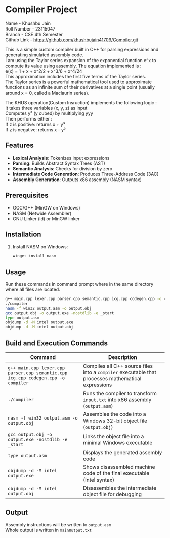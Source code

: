 # Compiler Project

Name - Khushbu Jain<br>
Roll Number - 23115047<br>
Branch - CSE 4th Semester<br>
Github Link - https://github.com/khushbujain41709/Compiler.git

This is a simple custom compiler built in C++ for parsing expressions and generating simulated assembly code.<br>
I am using the Taylor series expansion of the exponential function e^x to compute its value using assembly. The equation implemented is : <br>
e(x) = 1 + x + x^2/2 + x^3/6 + x^4/24<br>
This approximation includes the first five terms of the Taylor series.<br>
The Taylor series is a powerful mathematical tool used to approximate functions as an infinite sum of their derivatives at a single point (usually around x = 0, called a Maclaurin series).

The KHUS operation(Custom Insruction) implements the following logic :<br>
It takes three variables (x, y, z) as input<br>
Computes y³ (y cubed) by multiplying yyy<br>
Then performs either :<br>
If z is positive: returns x + y³<br>
If z is negative: returns x - y³

## Features

- **Lexical Analysis**: Tokenizes input expressions
- **Parsing**: Builds Abstract Syntax Trees (AST)
- **Semantic Analysis**: Checks for division by zero
- **Intermediate Code Generation**: Produces Three-Address Code (3AC)
- **Assembly Generation**: Outputs x86 assembly (NASM syntax)

## Prerequisites

- GCC/G++ (MinGW on Windows)
- NASM (Netwide Assembler)
- GNU Linker (ld) or MinGW linker

## Installation

1. Install NASM on Windows:
   ```bash
   winget install nasm

## Usage
Run these commands in command prompt where in the same directory where all files are located.
```bash
g++ main.cpp lexer.cpp parser.cpp semantic.cpp icg.cpp codegen.cpp -o compiler
./compiler
nasm -f win32 output.asm -o output.obj 
gcc output.obj -o output.exe -nostdlib -e _start
type output.asm
objdump -d -M intel output.exe
objdump -d -M intel output.obj
```
## Build and Execution Commands

| Command | Description |
|---------|-------------|
| `g++ main.cpp lexer.cpp parser.cpp semantic.cpp icg.cpp codegen.cpp -o compiler` | Compiles all C++ source files into a `compiler` executable that processes mathematical expressions |
| `./compiler` | Runs the compiler to transform `input.txt` into x86 assembly (`output.asm`) |
| `nasm -f win32 output.asm -o output.obj` | Assembles the code into a Windows 32-bit object file (`output.obj`) |
| `gcc output.obj -o output.exe -nostdlib -e _start` | Links the object file into a minimal Windows executable |
| `type output.asm` | Displays the generated assembly code |
| `objdump -d -M intel output.exe` | Shows disassembled machine code of the final executable (Intel syntax) |
| `objdump -d -M intel output.obj` | Disassembles the intermediate object file for debugging |

## Output
Assembly instructions will be written to `output.asm`<br>
Whole output is written in `mainOutput.txt`